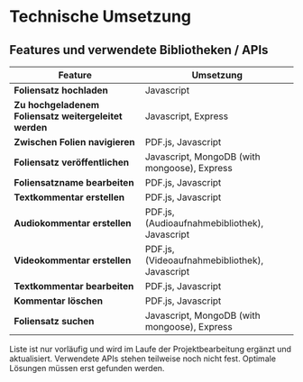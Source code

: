 # Technische Umsetzung

## Features und verwendete Bibliotheken / APIs

| Feature | Umsetzung |
|---------|-----------|
| **Foliensatz hochladen** | Javascript |
| **Zu hochgeladenem Foliensatz weitergeleitet werden** | Javascript, Express |
| **Zwischen Folien navigieren** | PDF.js, Javascript |
| **Foliensatz veröffentlichen** | Javascript, MongoDB (with mongoose), Express |
| **Foliensatzname bearbeiten** | PDF.js, Javascript |
| **Textkommentar erstellen** | PDF.js, Javascript |
| **Audiokommentar erstellen** | PDF.js, (Audioaufnahmebibliothek), Javascript |
| **Videokommentar erstellen** | PDF.js, (Videoaufnahmebibliothek), Javascript |
| **Textkommentar bearbeiten** | PDF.js, Javascript |
| **Kommentar löschen** | PDF.js, Javascript |
| **Foliensatz suchen** | Javascript, MongoDB (with mongoose), Express |

Liste ist nur vorläufig und wird im Laufe der Projektbearbeitung ergänzt und aktualisiert.
Verwendete APIs stehen teilweise noch nicht fest. Optimale Lösungen müssen erst gefunden werden.
